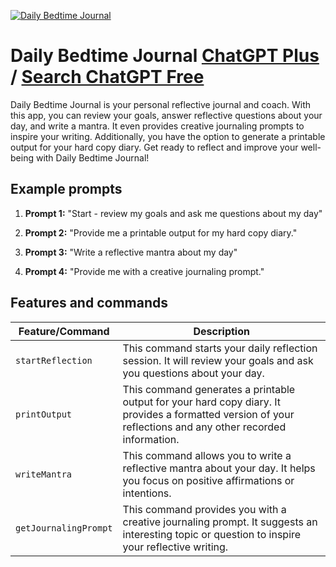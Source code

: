 
[![Daily Bedtime Journal](https://files.oaiusercontent.com/file-slkq9MG6qlrEubilOZouePKi?se=2123-10-16T23%3A36%3A55Z&sp=r&sv=2021-08-06&sr=b&rscc=max-age%3D31536000%2C%20immutable&rscd=attachment%3B%20filename%3D0c3ff1c3-ddaa-458a-8dc9-d43c2279381a.png&sig=km6lSDZTh9cPsGVtcUr1lbN6DS7LJrK8WYlhudPByd0%3D)](https://chat.openai.com/g/g-rnsmLxOHR-daily-bedtime-journal)

# Daily Bedtime Journal [ChatGPT Plus](https://chat.openai.com/g/g-rnsmLxOHR-daily-bedtime-journal) / [Search ChatGPT Free](https://gptcall.net/index.html#/?search=Daily%20Bedtime%20Journal)

Daily Bedtime Journal is your personal reflective journal and coach. With this app, you can review your goals, answer reflective questions about your day, and write a mantra. It even provides creative journaling prompts to inspire your writing. Additionally, you have the option to generate a printable output for your hard copy diary. Get ready to reflect and improve your well-being with Daily Bedtime Journal!

## Example prompts

1. **Prompt 1:** "Start - review my goals and ask me questions about my day"

2. **Prompt 2:** "Provide me a printable output for my hard copy diary."

3. **Prompt 3:** "Write a reflective mantra about my day"

4. **Prompt 4:** "Provide me with a creative journaling prompt."


## Features and commands

| Feature/Command | Description |
| --- | --- |
| `startReflection` | This command starts your daily reflection session. It will review your goals and ask you questions about your day. |
| `printOutput` | This command generates a printable output for your hard copy diary. It provides a formatted version of your reflections and any other recorded information. |
| `writeMantra` | This command allows you to write a reflective mantra about your day. It helps you focus on positive affirmations or intentions. |
| `getJournalingPrompt` | This command provides you with a creative journaling prompt. It suggests an interesting topic or question to inspire your reflective writing. |



